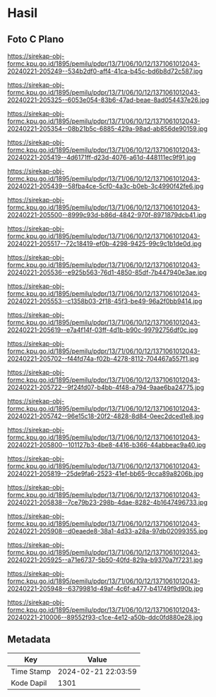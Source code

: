 # Hasil

## Foto C Plano

https://sirekap-obj-formc.kpu.go.id/1895/pemilu/pdpr/13/71/06/10/12/1371061012043-20240221-205249--534b2df0-aff4-41ca-b45c-bd6b8d72c587.jpg

https://sirekap-obj-formc.kpu.go.id/1895/pemilu/pdpr/13/71/06/10/12/1371061012043-20240221-205325--6053e054-83b6-47ad-beae-8ad054437e26.jpg

https://sirekap-obj-formc.kpu.go.id/1895/pemilu/pdpr/13/71/06/10/12/1371061012043-20240221-205354--08b21b5c-6885-429a-98ad-ab856de90159.jpg

https://sirekap-obj-formc.kpu.go.id/1895/pemilu/pdpr/13/71/06/10/12/1371061012043-20240221-205419--4d6171ff-d23d-4076-a61d-448111ec9f91.jpg

https://sirekap-obj-formc.kpu.go.id/1895/pemilu/pdpr/13/71/06/10/12/1371061012043-20240221-205439--58fba4ce-5cf0-4a3c-b0eb-3c4990f42fe6.jpg

https://sirekap-obj-formc.kpu.go.id/1895/pemilu/pdpr/13/71/06/10/12/1371061012043-20240221-205500--8999c93d-b86d-4842-970f-8971879dcb41.jpg

https://sirekap-obj-formc.kpu.go.id/1895/pemilu/pdpr/13/71/06/10/12/1371061012043-20240221-205517--72c18419-ef0b-4298-9425-99c9c1b1de0d.jpg

https://sirekap-obj-formc.kpu.go.id/1895/pemilu/pdpr/13/71/06/10/12/1371061012043-20240221-205536--e925b563-76d1-4850-85df-7b447940e3ae.jpg

https://sirekap-obj-formc.kpu.go.id/1895/pemilu/pdpr/13/71/06/10/12/1371061012043-20240221-205553--c1358b03-2f18-45f3-be49-96a2f0bb9414.jpg

https://sirekap-obj-formc.kpu.go.id/1895/pemilu/pdpr/13/71/06/10/12/1371061012043-20240221-205619--e7a4f14f-03ff-4d1b-b90c-99792756df0c.jpg

https://sirekap-obj-formc.kpu.go.id/1895/pemilu/pdpr/13/71/06/10/12/1371061012043-20240221-205702--f44fd74a-f02b-4278-8112-704467a557f1.jpg

https://sirekap-obj-formc.kpu.go.id/1895/pemilu/pdpr/13/71/06/10/12/1371061012043-20240221-205722--9f24fd07-b4bb-4f48-a794-9aae6ba24775.jpg

https://sirekap-obj-formc.kpu.go.id/1895/pemilu/pdpr/13/71/06/10/12/1371061012043-20240221-205742--96e15c18-20f2-4828-8d84-0eec2dced1e8.jpg

https://sirekap-obj-formc.kpu.go.id/1895/pemilu/pdpr/13/71/06/10/12/1371061012043-20240221-205800--101127b3-4be8-4416-b366-44abbeac9a40.jpg

https://sirekap-obj-formc.kpu.go.id/1895/pemilu/pdpr/13/71/06/10/12/1371061012043-20240221-205819--25de9fa6-2523-41ef-bb65-9cca89a8206b.jpg

https://sirekap-obj-formc.kpu.go.id/1895/pemilu/pdpr/13/71/06/10/12/1371061012043-20240221-205838--7ce79b23-298b-4dae-8282-4b1647496733.jpg

https://sirekap-obj-formc.kpu.go.id/1895/pemilu/pdpr/13/71/06/10/12/1371061012043-20240221-205908--d0eaede8-38a1-4d33-a28a-97db02099355.jpg

https://sirekap-obj-formc.kpu.go.id/1895/pemilu/pdpr/13/71/06/10/12/1371061012043-20240221-205925--a71e6737-5b50-40fd-829a-b9370a7f7231.jpg

https://sirekap-obj-formc.kpu.go.id/1895/pemilu/pdpr/13/71/06/10/12/1371061012043-20240221-205948--6379981d-49af-4c6f-a477-b41749f9d90b.jpg

https://sirekap-obj-formc.kpu.go.id/1895/pemilu/pdpr/13/71/06/10/12/1371061012043-20240221-210006--89552f93-c1ce-4e12-a50b-ddc0fd880e28.jpg


## Metadata

| Key        | Value               |
| ---------- | ------------------- |
| Time Stamp | 2024-02-21 22:03:59 |
| Kode Dapil | 1301                |




